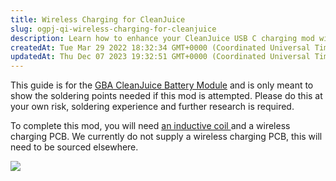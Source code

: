 ```yaml
---
title: Wireless Charging for CleanJuice
slug: ogpj-qi-wireless-charging-for-cleanjuice
description: Learn how to enhance your CleanJuice USB C charging mod with wireless charging capabilities. This comprehensive document offers clear instructions and a helpful diagram, ensuring even those with soldering experience can successfully complete the modificat
createdAt: Tue Mar 29 2022 18:32:34 GMT+0000 (Coordinated Universal Time)
updatedAt: Thu Dec 07 2023 19:32:51 GMT+0000 (Coordinated Universal Time)
---
```


This guide is for the [GBA CleanJuice Battery Module](https://handheldlegend.com/products/cleanjuice-game-boy-advance-li-ion-rechargeable-battery-module?_pos=3&_sid=05bfe7003&_ss=r) and is only meant to show the soldering points needed if this mod is attempted. Please do this at your own risk, soldering experience and further research is required.

To complete this mod, you will need [an inductive coil ](https://handheldlegend.com/products/wireless-qi-power-inductive-coil?_pos=1&_sid=50dce662e&_ss=r)and a wireless charging PCB. We currently do not supply a wireless charging PCB, this will need to be sourced elsewhere.

![](../../assets/XWSx02RW0zw01_DHp7ewD_bb-yk57c6hc6ya-cxtrqiggezm74x6qxw.png)

